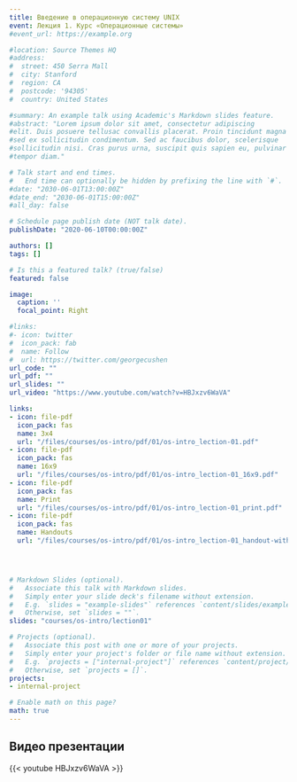 ```yaml
---
title: Введение в операционную систему UNIX
event: Лекция 1. Курс «Операционные системы»
#event_url: https://example.org

#location: Source Themes HQ
#address:
#  street: 450 Serra Mall
#  city: Stanford
#  region: CA
#  postcode: '94305'
#  country: United States

#summary: An example talk using Academic's Markdown slides feature.
#abstract: "Lorem ipsum dolor sit amet, consectetur adipiscing
#elit. Duis posuere tellusac convallis placerat. Proin tincidunt magna
#sed ex sollicitudin condimentum. Sed ac faucibus dolor, scelerisque
#sollicitudin nisi. Cras purus urna, suscipit quis sapien eu, pulvinar
#tempor diam."

# Talk start and end times.
#   End time can optionally be hidden by prefixing the line with `#`.
#date: "2030-06-01T13:00:00Z"
#date_end: "2030-06-01T15:00:00Z"
#all_day: false

# Schedule page publish date (NOT talk date).
publishDate: "2020-06-10T00:00:00Z"

authors: []
tags: []

# Is this a featured talk? (true/false)
featured: false

image:
  caption: ''
  focal_point: Right

#links:
#- icon: twitter
#  icon_pack: fab
#  name: Follow
#  url: https://twitter.com/georgecushen
url_code: ""
url_pdf: ""
url_slides: ""
url_video: "https://www.youtube.com/watch?v=HBJxzv6WaVA"

links:
- icon: file-pdf
  icon_pack: fas
  name: 3x4
  url: "/files/courses/os-intro/pdf/01/os-intro_lection-01.pdf"
- icon: file-pdf
  icon_pack: fas
  name: 16x9
  url: "/files/courses/os-intro/pdf/01/os-intro_lection-01_16x9.pdf"
- icon: file-pdf
  icon_pack: fas
  name: Print
  url: "/files/courses/os-intro/pdf/01/os-intro_lection-01_print.pdf"
- icon: file-pdf
  icon_pack: fas
  name: Handouts
  url: "/files/courses/os-intro/pdf/01/os-intro_lection-01_handout-with-notes.pdf"




# Markdown Slides (optional).
#   Associate this talk with Markdown slides.
#   Simply enter your slide deck's filename without extension.
#   E.g. `slides = "example-slides"` references `content/slides/example-slides.md`.
#   Otherwise, set `slides = ""`.
slides: "courses/os-intro/lection01"

# Projects (optional).
#   Associate this post with one or more of your projects.
#   Simply enter your project's folder or file name without extension.
#   E.g. `projects = ["internal-project"]` references `content/project/deep-learning/index.md`.
#   Otherwise, set `projects = []`.
projects:
- internal-project

# Enable math on this page?
math: true
---
```


## Видео презентации

{{< youtube HBJxzv6WaVA >}}
